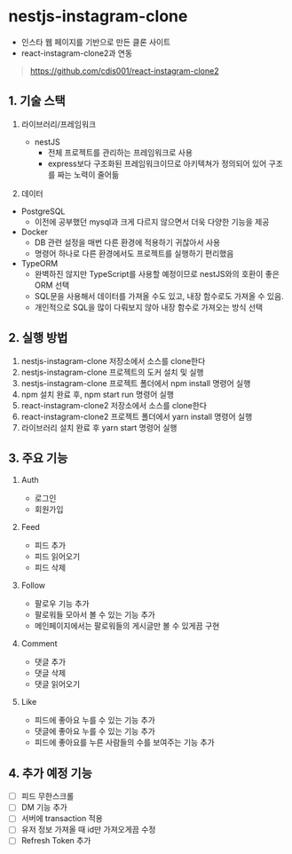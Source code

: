 # nestjs-instagram-clone

- 인스타 웹 페이지를 기반으로 만든 클론 사이트
- react-instagram-clone2과 연동

> https://github.com/cdis001/react-instagram-clone2

## 1. 기술 스택

1. 라이브러리/프레임워크

   - nestJS
     - 전체 프로젝트를 관리하는 프레임워크로 사용
     - express보다 구조화된 프레임워크이므로 아키텍쳐가 정의되어 있어 구조를 짜는 노력이 줄어듦

2. 데이터

- PostgreSQL
  - 이전에 공부했던 mysql과 크게 다르지 않으면서 더욱 다양한 기능을 제공
- Docker
  - DB 관련 설정을 매번 다른 환경에 적용하기 귀찮아서 사용
  - 명령어 하나로 다른 환경에서도 프로젝트를 실행하기 편리했음
- TypeORM
  - 완벽하진 않지만 TypeScript를 사용할 예정이므로 nestJS와의 호환이 좋은 ORM 선택
  - SQL문을 사용해서 데이터를 가져올 수도 있고, 내장 함수로도 가져올 수 있음.
  - 개인적으로 SQL을 많이 다뤄보지 않아 내장 함수로 가져오는 방식 선택

## 2. 실행 방법

1. nestjs-instagram-clone 저장소에서 소스를 clone한다
2. nestjs-instagram-clone 프로젝트의 도커 설치 및 실행
3. nestjs-instagram-clone 프로젝트 폴더에서 npm install 명령어 실행
4. npm 설치 완료 후, npm start run 명령어 실행
5. react-instagram-clone2 저장소에서 소스를 clone한다
6. react-instagram-clone2 프로젝트 폴더에서 yarn install 명령어 실행
7. 라이브러리 설치 완료 후 yarn start 명령어 실행

## 3. 주요 기능

1. Auth

   - 로그인
   - 회원가입

2. Feed

   - 피드 추가
   - 피드 읽어오기
   - 피드 삭제

3. Follow

   - 팔로우 기능 추가
   - 팔로워들 모아서 볼 수 있는 기능 추가
   - 메인페이지에서는 팔로워들의 게시글만 볼 수 있게끔 구현

4. Comment

   - 댓글 추가
   - 댓글 삭제
   - 댓글 읽어오기

5. Like
   - 피드에 좋아요 누를 수 있는 기능 추가
   - 댓글에 좋아요 누를 수 있는 기능 추가
   - 피드에 좋아요를 누른 사람들의 수를 보여주는 기능 추가

## 4. 추가 예정 기능

- [ ] 피드 무한스크롤
- [ ] DM 기능 추가
- [ ] 서버에 transaction 적용
- [ ] 유저 정보 가져올 때 id만 가져오게끔 수정
- [ ] Refresh Token 추가
